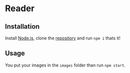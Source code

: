 # Reader



## Installation

Install [Node.js](https://nodejs.org), clone the [repository](https://codeload.github.com/xRealNeon/Reader/zip/master) and run `npm i` thats it!



## Usage

You put your images in the `images` folder than run `npm start`.








